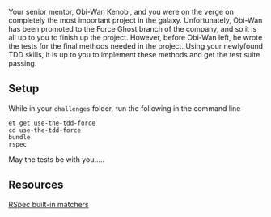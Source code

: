 Your senior mentor, Obi-Wan Kenobi, and you were on the verge on completely the most important project in the galaxy.
Unfortunately, Obi-Wan has been promoted to the Force Ghost branch of the company, and so it is all up to you to finish up the project.
However, before Obi-Wan left, he wrote the tests for the final methods needed in the project.
Using your newlyfound TDD skills, it is up to you to implement these methods and get the test suite passing.

## Setup
While in your `challenges` folder, run the following in the command line

```
et get use-the-tdd-force
cd use-the-tdd-force
bundle
rspec
```

May the tests be with you.....

## Resources
[RSpec built-in matchers](http://www.relishapp.com/rspec/rspec-expectations/v/3-4/docs/built-in-matchers)

